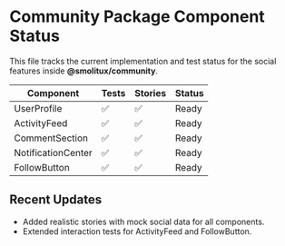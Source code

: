 # Community Package Component Status

This file tracks the current implementation and test status for the social features inside **@smolitux/community**.

| Component | Tests | Stories | Status |
|-----------|-------|---------|--------|
| UserProfile | ✅ | ✅ | Ready |
| ActivityFeed | ✅ | ✅ | Ready |
| CommentSection | ✅ | ✅ | Ready |
| NotificationCenter | ✅ | ✅ | Ready |
| FollowButton | ✅ | ✅ | Ready |

## Recent Updates

- Added realistic stories with mock social data for all components.
- Extended interaction tests for ActivityFeed and FollowButton.
